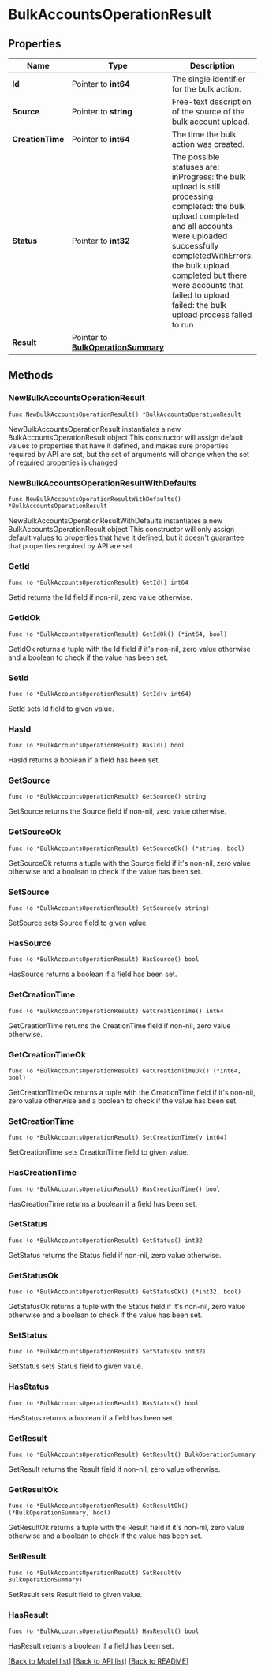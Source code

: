 # BulkAccountsOperationResult

## Properties

Name | Type | Description | Notes
------------ | ------------- | ------------- | -------------
**Id** | Pointer to **int64** | The single identifier for the bulk action. | [optional] 
**Source** | Pointer to **string** | Free-text description of the source of the bulk account upload. | [optional] 
**CreationTime** | Pointer to **int64** | The time the bulk action was created. | [optional] 
**Status** | Pointer to **int32** | The possible statuses are:  inProgress: the bulk upload is still processing  completed: the bulk upload completed and all accounts were uploaded successfully  completedWithErrors: the bulk upload completed but there were accounts that failed to upload  failed: the bulk upload process failed to run | [optional] 
**Result** | Pointer to [**BulkOperationSummary**](BulkOperationSummary.md) |  | [optional] 

## Methods

### NewBulkAccountsOperationResult

`func NewBulkAccountsOperationResult() *BulkAccountsOperationResult`

NewBulkAccountsOperationResult instantiates a new BulkAccountsOperationResult object
This constructor will assign default values to properties that have it defined,
and makes sure properties required by API are set, but the set of arguments
will change when the set of required properties is changed

### NewBulkAccountsOperationResultWithDefaults

`func NewBulkAccountsOperationResultWithDefaults() *BulkAccountsOperationResult`

NewBulkAccountsOperationResultWithDefaults instantiates a new BulkAccountsOperationResult object
This constructor will only assign default values to properties that have it defined,
but it doesn't guarantee that properties required by API are set

### GetId

`func (o *BulkAccountsOperationResult) GetId() int64`

GetId returns the Id field if non-nil, zero value otherwise.

### GetIdOk

`func (o *BulkAccountsOperationResult) GetIdOk() (*int64, bool)`

GetIdOk returns a tuple with the Id field if it's non-nil, zero value otherwise
and a boolean to check if the value has been set.

### SetId

`func (o *BulkAccountsOperationResult) SetId(v int64)`

SetId sets Id field to given value.

### HasId

`func (o *BulkAccountsOperationResult) HasId() bool`

HasId returns a boolean if a field has been set.

### GetSource

`func (o *BulkAccountsOperationResult) GetSource() string`

GetSource returns the Source field if non-nil, zero value otherwise.

### GetSourceOk

`func (o *BulkAccountsOperationResult) GetSourceOk() (*string, bool)`

GetSourceOk returns a tuple with the Source field if it's non-nil, zero value otherwise
and a boolean to check if the value has been set.

### SetSource

`func (o *BulkAccountsOperationResult) SetSource(v string)`

SetSource sets Source field to given value.

### HasSource

`func (o *BulkAccountsOperationResult) HasSource() bool`

HasSource returns a boolean if a field has been set.

### GetCreationTime

`func (o *BulkAccountsOperationResult) GetCreationTime() int64`

GetCreationTime returns the CreationTime field if non-nil, zero value otherwise.

### GetCreationTimeOk

`func (o *BulkAccountsOperationResult) GetCreationTimeOk() (*int64, bool)`

GetCreationTimeOk returns a tuple with the CreationTime field if it's non-nil, zero value otherwise
and a boolean to check if the value has been set.

### SetCreationTime

`func (o *BulkAccountsOperationResult) SetCreationTime(v int64)`

SetCreationTime sets CreationTime field to given value.

### HasCreationTime

`func (o *BulkAccountsOperationResult) HasCreationTime() bool`

HasCreationTime returns a boolean if a field has been set.

### GetStatus

`func (o *BulkAccountsOperationResult) GetStatus() int32`

GetStatus returns the Status field if non-nil, zero value otherwise.

### GetStatusOk

`func (o *BulkAccountsOperationResult) GetStatusOk() (*int32, bool)`

GetStatusOk returns a tuple with the Status field if it's non-nil, zero value otherwise
and a boolean to check if the value has been set.

### SetStatus

`func (o *BulkAccountsOperationResult) SetStatus(v int32)`

SetStatus sets Status field to given value.

### HasStatus

`func (o *BulkAccountsOperationResult) HasStatus() bool`

HasStatus returns a boolean if a field has been set.

### GetResult

`func (o *BulkAccountsOperationResult) GetResult() BulkOperationSummary`

GetResult returns the Result field if non-nil, zero value otherwise.

### GetResultOk

`func (o *BulkAccountsOperationResult) GetResultOk() (*BulkOperationSummary, bool)`

GetResultOk returns a tuple with the Result field if it's non-nil, zero value otherwise
and a boolean to check if the value has been set.

### SetResult

`func (o *BulkAccountsOperationResult) SetResult(v BulkOperationSummary)`

SetResult sets Result field to given value.

### HasResult

`func (o *BulkAccountsOperationResult) HasResult() bool`

HasResult returns a boolean if a field has been set.


[[Back to Model list]](../README.md#documentation-for-models) [[Back to API list]](../README.md#documentation-for-api-endpoints) [[Back to README]](../README.md)


